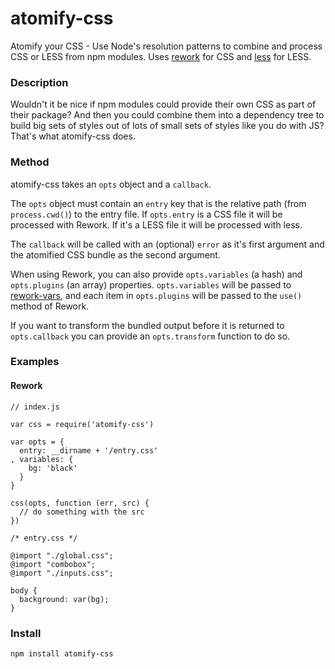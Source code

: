 atomify-css
===============

Atomify your CSS - Use Node's resolution patterns to combine and process CSS or LESS from npm modules. Uses [rework](https://github.com/reworkcss/rework) for CSS and [less](https://github.com/less/less.js) for LESS.

### Description

Wouldn't it be nice if npm modules could provide their own CSS as part of their package? And then you could combine them into a dependency tree to build big sets of styles out of lots of small sets of styles like you do with JS? That's what atomify-css does.

### Method

atomify-css takes an `opts` object and a `callback`.

The `opts` object must contain an `entry` key that is the relative path (from `process.cwd()`) to the entry file. If `opts.entry` is a CSS file it will be processed with Rework. If it's a LESS file it will be processed with less.

The `callback` will be called with an (optional) `error` as it's first argument and the atomified CSS bundle as the second argument.

When using Rework, you can also provide `opts.variables` (a hash) and `opts.plugins` (an array) properties. `opts.variables` will be passed to [rework-vars](https://npmjs.org/package/rework-vars), and each item in `opts.plugins` will be passed to the `use()` method of Rework.

If you want to transform the bundled output before it is returned to `opts.callback` you can provide an `opts.transform` function to do so.

### Examples

#### Rework

```
// index.js

var css = require('atomify-css')

var opts = {
  entry: __dirname + '/entry.css'
, variables: {
    bg: 'black'
  }
}

css(opts, function (err, src) {
  // do something with the src
})
```

```
/* entry.css */

@import "./global.css";
@import "combobox";
@import "./inputs.css";

body {
  background: var(bg);
}
```

### Install

```
npm install atomify-css
```
